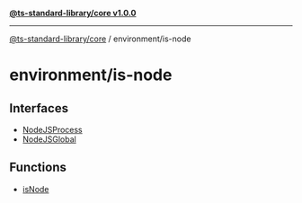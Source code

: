 [**@ts-standard-library/core v1.0.0**](../../README.md)

***

[@ts-standard-library/core](../../modules.md) / environment/is-node

# environment/is-node

## Interfaces

- [NodeJSProcess](interfaces/NodeJSProcess.md)
- [NodeJSGlobal](interfaces/NodeJSGlobal.md)

## Functions

- [isNode](functions/isNode.md)
